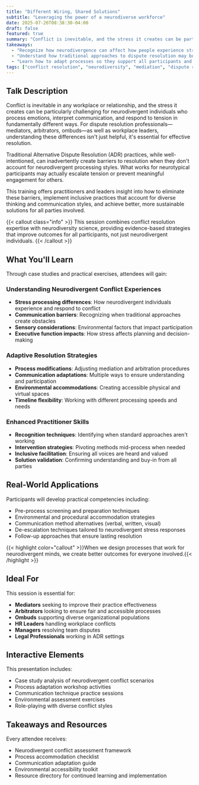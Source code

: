 ```yaml
---
title: "Different Wiring, Shared Solutions"
subtitle: "Leveraging the power of a neurodiverse workforce"
date: 2025-07-26T08:38:30-04:00
draft: false
featured: true
summary: "Conflict is inevitable, and the stress it creates can be particularly challenging for neurodivergent individuals who process emotions, interpret communication, and respond to tension in different ways. For dispute resolution professionals, like mediators and arbitrators, as well as workplace leaders, it's important to understand these differences and how traditional ADR practices can create barriers to resolution. This training offers practitioners insight on how to eliminate these barriers, implement inclusive practices that account for diverse thinking and communication styles and achieve better solutions for all parties."
takeaways:
  - "Recognize how neurodivergence can affect how people experience stress and conflict"
  - "Understand how traditional approaches to dispute resolution may be ineffective or escalate the tension between parties"
  - "Learn how to adapt processes so they support all participants and their unique needs"
tags: ["conflict resolution", "neurodiversity", "mediation", "dispute resolution", "communication"]
---
```


## Talk Description

Conflict is inevitable in any workplace or relationship, and the stress it creates can be particularly challenging for neurodivergent individuals who process emotions, interpret communication, and respond to tension in fundamentally different ways. For dispute resolution professionals—mediators, arbitrators, ombuds—as well as workplace leaders, understanding these differences isn't just helpful, it's essential for effective resolution.

Traditional Alternative Dispute Resolution (ADR) practices, while well-intentioned, can inadvertently create barriers to resolution when they don't account for neurodivergent processing styles. What works for neurotypical participants may actually escalate tension or prevent meaningful engagement for others.

This training offers practitioners and leaders insight into how to eliminate these barriers, implement inclusive practices that account for diverse thinking and communication styles, and achieve better, more sustainable solutions for all parties involved.

{{< callout class="info" >}}
This session combines conflict resolution expertise with neurodiversity science, providing evidence-based strategies that improve outcomes for all participants, not just neurodivergent individuals.
{{< /callout >}}

## What You'll Learn

Through case studies and practical exercises, attendees will gain:

### Understanding Neurodivergent Conflict Experiences
- **Stress processing differences**: How neurodivergent individuals experience and respond to conflict
- **Communication barriers**: Recognizing when traditional approaches create obstacles
- **Sensory considerations**: Environmental factors that impact participation
- **Executive function impacts**: How stress affects planning and decision-making

### Adaptive Resolution Strategies
- **Process modifications**: Adjusting mediation and arbitration procedures
- **Communication adaptations**: Multiple ways to ensure understanding and participation
- **Environmental accommodations**: Creating accessible physical and virtual spaces
- **Timeline flexibility**: Working with different processing speeds and needs

### Enhanced Practitioner Skills
- **Recognition techniques**: Identifying when standard approaches aren't working
- **Intervention strategies**: Pivoting methods mid-process when needed
- **Inclusive facilitation**: Ensuring all voices are heard and valued
- **Solution validation**: Confirming understanding and buy-in from all parties

## Real-World Applications

Participants will develop practical competencies including:

- Pre-process screening and preparation techniques
- Environmental and procedural accommodation strategies
- Communication method alternatives (verbal, written, visual)
- De-escalation techniques tailored to neurodivergent stress responses
- Follow-up approaches that ensure lasting resolution

{{< highlight color="callout" >}}When we design processes that work for neurodivergent minds, we create better outcomes for everyone involved.{{< /highlight >}}

## Ideal For

This session is essential for:

- **Mediators** seeking to improve their practice effectiveness
- **Arbitrators** looking to ensure fair and accessible processes
- **Ombuds** supporting diverse organizational populations
- **HR Leaders** handling workplace conflicts
- **Managers** resolving team disputes
- **Legal Professionals** working in ADR settings

## Interactive Elements

This presentation includes:
- Case study analysis of neurodivergent conflict scenarios
- Process adaptation workshop activities
- Communication technique practice sessions
- Environmental assessment exercises
- Role-playing with diverse conflict styles

## Takeaways and Resources

Every attendee receives:
- Neurodivergent conflict assessment framework
- Process accommodation checklist
- Communication adaptation guide
- Environmental accessibility toolkit
- Resource directory for continued learning and implementation